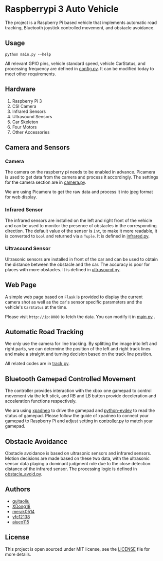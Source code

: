 # Raspberrypi 3 Auto Vehicle

The project is a Raspberry Pi based vehicle that implements automatic road tracking,
Bluetooth joystick controlled movement, and obstacle avoidance.

## Usage

```shell
python main.py --help
```

All relevant GPIO pins, vehicle standard speed, vehicle CarStatus, and processing
frequency are defined in [config.py](config.py). It can be modified today to meet other
requirements.

## Hardware

1. Raspberry Pi 3
2. CSI Camera
3. Infrared Sensors
4. Ultrasound Sensors
5. Car Skeleton
6. Four Motors
7. Other Accessories

## Camera and Sensors

### Camera

The camera on the raspberry pi needs to be enabled in advance. Picamera is used to get
data from the camera and process it accordingly. The settings for the camera section are
in [camera.py](plugins/camera.py).

We are using Picamera to get the raw data and process it into jpeg format for web
display.

### Infrared Sensor

The infrared sensors are installed on the left and right front of the vehicle and can be
used to monitor the presence of obstacles in the corresponding direction. The default
value of the sensor is `int`, to make it more readable, it is converted to `bool` and
returned via a `Tuple`. It is defined in [infrared.py](plugins/infrared.py).

### Ultrasound Sensor

Ultrasonic sensors are installed in front of the car and can be used to obtain the
distance between the obstacle and the car. The accuracy is poor for places with more
obstacles. It is defined in [ultrasound.py](plugins/ultrasound.py).

## Web Page

A simple web page based on `Flask` is provided to display the current camera shot as
well as the car's sensor specific parameters and the vehicle's `CarStatus` at the time.

Please visit `http://ip:8080` to fetch the data. You can modify it in [main.py](main.py)
.

## Automatic Road Tracking

We only use the camera for line tracking. By splitting the image into left and right parts,
we can determine the position of the left and right track lines and make a straight and
turning decision based on the track line position.

All related codes are in [track.py](plugins/track.py).

## Bluetooth Gamepad Controlled Movement

The controller provides interaction with the xbox one gamepad to control movement via
the left stick, and RB and LB button provide deceleration and acceleration functions
respectively.

We ara using [xpadneo](https://github.com/atar-axis/xpadneo) to drive the gamepad
and [python-evdev](https://github.com/gvalkov/python-evdev) to read the status of
gamepad. Please follow the guide of xpadneo to connect your gamepad to Raspberry Pi and
adjust setting in [controller.py](plugins/controller.py) to match your gamepad.

## Obstacle Avoidance

Obstacle avoidance is based on ultrasonic sensors and infrared sensors. Motion decisions
are made based on these two data, with the ultrasonic sensor data playing a dominant
judgment role due to the close detection distance of the infrared sensor. The processing
logic is defined in [obstacle_avoid.py](plugins/obstacle_avoid.py).

## Authors

- [guitaoliu](https://github.com/guitaoliu)
- [XDong18](https://github.com/XDong18)
- [merak0514](https://github.com/merak0514)
- [yfc12138](https://github.com/yfc12138)
- [aiueo115](https://github.com/aiueo115)

## License

This project is open sourced under MIT license, see the [LICENSE](LICENSE) file for more
details.
